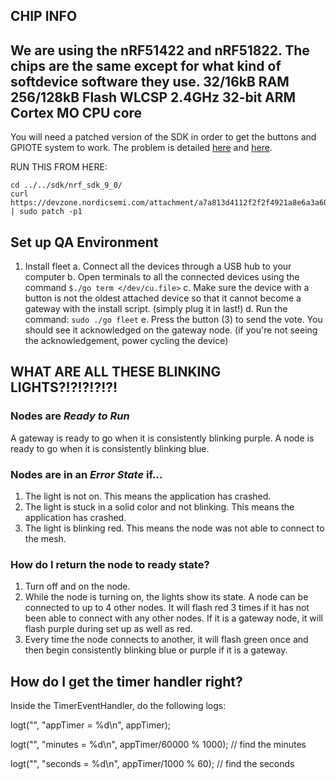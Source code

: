 CHIP INFO
---
We are using the nRF51422 and nRF51822. The chips are the same except for what kind of softdevice software they use.
32/16kB RAM
256/128kB Flash WLCSP
2.4GHz
32-bit ARM Cortex MO CPU core
---

You will need a patched version of the SDK in order to get the buttons and GPIOTE system to work. The problem is detailed [here](https://devzone.nordicsemi.com/question/47031/button-debouncer-nrf51822/) and [here](https://devzone.nordicsemi.com/question/40670/sdk81-and-sdk-90-app_gpiote-and-nrf_drv_gpiote-conflict/).

RUN THIS FROM HERE:
```
cd ../../sdk/nrf_sdk_9_0/
curl https://devzone.nordicsemi.com/attachment/a7a813d4112f2f2f4921a8e6a3a60b67 | sudo patch -p1
```

## Set up QA Environment
1. Install fleet
    a. Connect all the devices through a USB hub to your computer
    b. Open terminals to all the connected devices using the command `$./go term </dev/cu.file>`
    c. Make sure the device with a button is not the oldest attached device so that it cannot become a gateway with the install script. (simply plug it in last!)
    d. Run the command: `sudo ./go fleet`
    e. Press the button (3) to send the vote. You should see it acknowledged on the gateway node. (if you're not seeing the acknowledgement, power cycling the device)

## WHAT ARE ALL THESE BLINKING LIGHTS?!?!?!?!?!
### Nodes are *Ready to Run*
A gateway is ready to go when it is consistently blinking purple.
A node is ready to go when it is consistently blinking blue.

### Nodes are in an *Error State* if...
1. The light is not on. This means the application has crashed.
2. The light is stuck in a solid color and not blinking. This means the application has crashed.
3. The light is blinking red. This means the node was not able to connect to the mesh.

### How do I return the node to ready state?
1. Turn off and on the node.
2. While the node is turning on, the lights show its state. A node can be connected to up to 4 other nodes. It will flash red 3 times if it has not been able to connect with any other nodes. If it is a gateway node, it will flash purple during set up as well as red.
3. Every time the node connects to another, it will flash green once and then begin consistently blinking blue or purple if it is a gateway.

## How do I get the timer handler right?
Inside the TimerEventHandler, do the following logs:

logt("<yourtag>", "appTimer = %d\n", appTimer);

logt("<yourtag>", "minutes = %d\n", appTimer/60000 % 1000); // find the minutes

logt("<yourtag>", "seconds = %d\n", appTimer/1000 % 60);  // find the seconds
